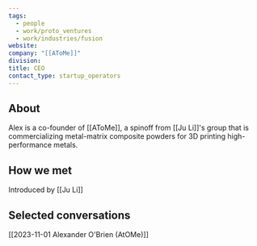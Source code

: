 ```yaml
---
tags:
  - people
  - work/proto_ventures
  - work/industries/fusion
website: 
company: "[[AToMe]]"
division: 
title: CEO
contact_type: startup_operators
---
```

## About
Alex is a co-founder of [[AToMe]], a spinoff from [[Ju Li]]'s group that is commercializing metal-matrix composite powders for 3D printing high-performance metals.

## How we met
Introduced by [[Ju Li]]

## Selected conversations
[[2023-11-01 Alexander O'Brien (AtOMe)]]